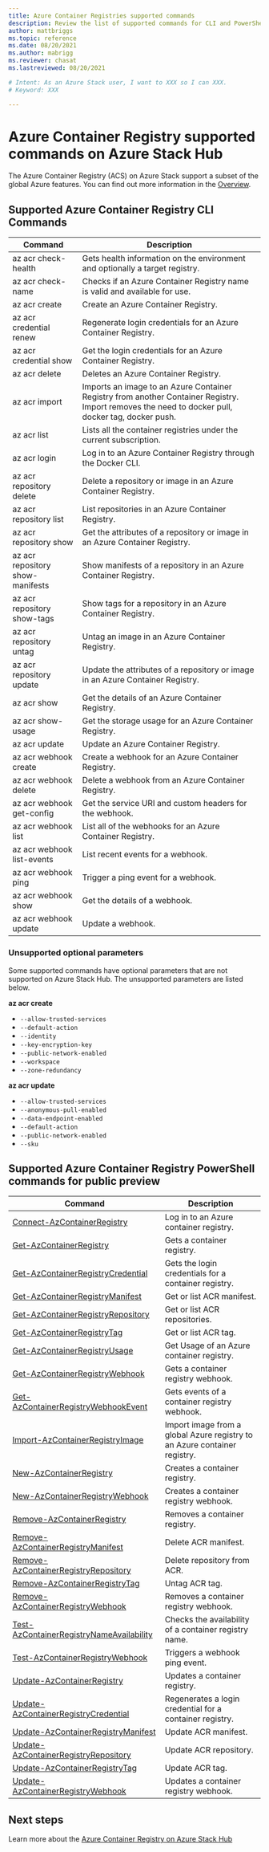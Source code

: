 ```yaml
---
title: Azure Container Registries supported commands 
description: Review the list of supported commands for CLI and PowerShell for Azure Container Registries on Azure Stack Hub.
author: mattbriggs
ms.topic: reference
ms.date: 08/20/2021
ms.author: mabrigg
ms.reviewer: chasat
ms.lastreviewed: 08/20/2021

# Intent: As an Azure Stack user, I want to XXX so I can XXX.
# Keyword: XXX

---
```


# Azure Container Registry supported commands on Azure Stack Hub

The Azure Container Registry (ACS) on Azure Stack support a subset of the global Azure
features. You can find out more information in the [Overview](container-registry-overview.md).

## Supported Azure Container Registry CLI Commands

| Command | Description |
|---|---|
| az acr check-health | Gets health information on the environment and optionally a target registry. |
| az acr check-name | Checks if an Azure Container Registry name is valid and available for use. |
| az acr create | Create an Azure Container Registry. |
| az acr credential renew | Regenerate login credentials for an Azure Container Registry. |
| az acr credential show | Get the login credentials for an Azure Container Registry. |
| az acr delete | Deletes an Azure Container Registry. |
| az acr import | Imports an image to an Azure Container Registry from another Container Registry. Import removes the need to docker pull, docker tag, docker push. |
| az acr list | Lists all the container registries under the current subscription. |
| az acr login | Log in to an Azure Container Registry through the Docker CLI. |
| az acr repository delete | Delete a repository or image in an Azure Container Registry. |
| az acr repository list | List repositories in an Azure Container Registry. |
| az acr repository show | Get the attributes of a repository or image in an Azure Container Registry. |
| az acr repository show-manifests | Show manifests of a repository in an Azure Container Registry. |
| az acr repository show-tags | Show tags for a repository in an Azure Container Registry. |
| az acr repository untag | Untag an image in an Azure Container Registry. |
| az acr repository update | Update the attributes of a repository or image in an Azure Container Registry. |
| az acr show | Get the details of an Azure Container Registry. |
| az acr show-usage | Get the storage usage for an Azure Container Registry. |
| az acr update | Update an Azure Container Registry. |
| az acr webhook create | Create a webhook for an Azure Container Registry. |
| az acr webhook delete | Delete a webhook from an Azure Container Registry. |
| az acr webhook get-config | Get the service URI and custom headers for the webhook. |
| az acr webhook list | List all of the webhooks for an Azure Container Registry. |
| az acr webhook list-events | List recent events for a webhook. |
| az acr webhook ping | Trigger a ping event for a webhook. |
| az acr webhook show | Get the details of a webhook. |
| az acr webhook update | Update a webhook. |

### Unsupported optional parameters

Some supported commands have optional parameters that are not supported on Azure Stack Hub. The unsupported parameters are listed below.

**az acr create**
 - `--allow-trusted-services`  
 - `--default-action`  
 - `--identity`  
 - `--key-encryption-key`  
 - `--public-network-enabled`  
 - `--workspace`  
 - `--zone-redundancy`  

**az acr update**
 - `--allow-trusted-services`
 - `--anonymous-pull-enabled`
 - `--data-endpoint-enabled`
 - `--default-action`
 - `--public-network-enabled`
 - `--sku`

## Supported Azure Container Registry PowerShell commands for public preview

| Command | Description |
|---|---|
| [Connect-AzContainerRegistry](/powershell/module/az.containerregistry/connect-azcontainerregistry?view=azps-5.9.0)                           | Log in to an Azure container registry.                                     |
| [Get-AzContainerRegistry](/powershell/module/az.containerregistry/get-azcontainerregistry?view=azps-5.9.0)                                   | Gets a container registry.                                                |
| [Get-AzContainerRegistryCredential](/powershell/module/az.containerregistry/get-azcontainerregistrycredential?view=azps-5.9.0)               | Gets the login credentials for a container registry.                      |
| [Get-AzContainerRegistryManifest](/powershell/module/az.containerregistry/get-azcontainerregistrymanifest?view=azps-5.9.0)                   | Get or list ACR manifest.                                                 |
| [Get-AzContainerRegistryRepository](/powershell/module/az.containerregistry/get-azcontainerregistryrepository?view=azps-5.9.0)               | Get or list ACR repositories.                                             |
| [Get-AzContainerRegistryTag](/powershell/module/az.containerregistry/get-azcontainerregistrytag?view=azps-5.9.0)                             | Get or list ACR tag.                                                      |
| [Get-AzContainerRegistryUsage](/powershell/module/az.containerregistry/get-azcontainerregistryusage?view=azps-5.9.0)                         | Get Usage of an Azure container registry.                                 |
| [Get-AzContainerRegistryWebhook](/powershell/module/az.containerregistry/get-azcontainerregistrywebhook?view=azps-5.9.0)                     | Gets a container registry webhook.                                        |
| [Get-AzContainerRegistryWebhookEvent](/powershell/module/az.containerregistry/get-azcontainerregistrywebhookevent?view=azps-5.9.0)           | Gets events of a container registry webhook.                              |
| [Import-AzContainerRegistryImage](/powershell/module/az.containerregistry/import-azcontainerregistryimage?view=azps-5.9.0)                   | Import image from a global Azure registry to an Azure container registry. |
| [New-AzContainerRegistry](/powershell/module/az.containerregistry/new-azcontainerregistry?view=azps-5.9.0)                                   | Creates a container registry.                                             |
| [New-AzContainerRegistryWebhook](/powershell/module/az.containerregistry/new-azcontainerregistrywebhook?view=azps-5.9.0)                     | Creates a container registry webhook.                                     |
| [Remove-AzContainerRegistry](/powershell/module/az.containerregistry/remove-azcontainerregistry?view=azps-5.9.0)                             | Removes a container registry.                                             |
| [Remove-AzContainerRegistryManifest](/powershell/module/az.containerregistry/remove-azcontainerregistrymanifest?view=azps-5.9.0)             | Delete ACR manifest.                                                      |
| [Remove-AzContainerRegistryRepository](/powershell/module/az.containerregistry/remove-azcontainerregistryrepository?view=azps-5.9.0)         | Delete repository from ACR.                                               |
| [Remove-AzContainerRegistryTag](/powershell/module/az.containerregistry/remove-azcontainerregistrytag?view=azps-5.9.0)                       | Untag ACR tag.                                                            |
| [Remove-AzContainerRegistryWebhook](/powershell/module/az.containerregistry/remove-azcontainerregistrywebhook?view=azps-5.9.0)               | Removes a container registry webhook.                                     |
| [Test-AzContainerRegistryNameAvailability](/powershell/module/az.containerregistry/test-azcontainerregistrynameavailability?view=azps-5.9.0) | Checks the availability of a container registry name.                     |
| [Test-AzContainerRegistryWebhook](/powershell/module/az.containerregistry/test-azcontainerregistrywebhook?view=azps-5.9.0)                   | Triggers a webhook ping event.                                            |
| [Update-AzContainerRegistry](/powershell/module/az.containerregistry/update-azcontainerregistry?view=azps-5.9.0)                             | Updates a container registry.                                             |
| [Update-AzContainerRegistryCredential](/powershell/module/az.containerregistry/update-azcontainerregistrycredential?view=azps-5.9.0)         | Regenerates a login credential for a container registry.                  |
| [Update-AzContainerRegistryManifest](/powershell/module/az.containerregistry/update-azcontainerregistrymanifest?view=azps-5.9.0)             | Update ACR manifest.                                                      |
| [Update-AzContainerRegistryRepository](/powershell/module/az.containerregistry/update-azcontainerregistryrepository?view=azps-5.9.0)         | Update ACR repository.                                                    |
| [Update-AzContainerRegistryTag](/powershell/module/az.containerregistry/update-azcontainerregistrytag?view=azps-5.9.0)                       | Update ACR tag.                                                           |
| [Update-AzContainerRegistryWebhook](/powershell/module/az.containerregistry/update-azcontainerregistrywebhook?view=azps-5.9.0)               | Updates a container registry webhook.                                     |

## Next steps

Learn more about the [Azure Container Registry on Azure Stack Hub](container-registry-overview.md)